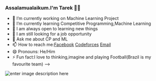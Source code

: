 ### Assalamualaikum.I'm Tarek 👋✨


- 🔭 I’m currently working on Machine Learning Project
- 🌱 I’m currently learning Competitive Programming,Machine Learning
- 👯 I am always open to learning new things
- 🤔 I am still looking for a job opportunity
- 💬 Ask me about CP and ML
- 📫 How to reach me:[Facebook](https://www.facebook.com/profile.php?id=100011716865124) [Codeforces](https://codeforces.com/profile/T--o_o--T) [Email](mdtarek168504@gmail.com)
- 😄 Pronouns: He/Him
- ⚡ Fun fact:I love to thinking,imagine and playing Football(Brazil is my favourite team)
-->


![enter image description here](https://github-readme-stats.vercel.app/api?username=tarektusher&&show_icons=true&title_color=E2F516&icon_color=BDF516&text_color=daf7dc&bg_color=033E3E)
